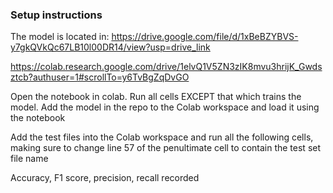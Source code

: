 ### Setup instructions

The model is located in: https://drive.google.com/file/d/1xBeBZYBVS-y7gkQVkQc67LB10l00DR14/view?usp=drive_link

https://colab.research.google.com/drive/1elvQ1V5ZN3zIK8mvu3hrijK_Gwdsztcb?authuser=1#scrollTo=y6TvBgZqDvGO

Open the notebook in colab. Run all cells EXCEPT that which trains the model. Add the model in the repo to the Colab workspace and load it using the notebook 

Add the test files into the Colab workspace and run all the following cells, making sure to change line 57 of the penultimate cell to contain the test set file name

Accuracy, F1 score, precision, recall recorded
